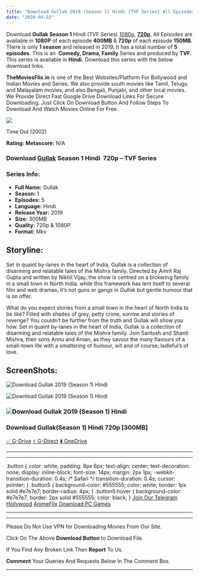 ```yaml
---
title: "Download Gullak 2019 (Season 1) Hindi {TVF Series} All Episodes WeB-DL || 720p [300MB] ||"
date: "2020-04-22"
---
```


Download **Gullak Season 1** Hindi (TVF Series) [1080p](https://1moviesflix.com/1080p-movies/), [**720p**](https://1moviesflix.com/720p-movies/). All Episodes are available in **1080P** of each episode **400MB** & **720p** of each episode **150MB.** There is only **1 season** and released in 2019. It has a total number of **5 episodes**. This is an  **Comedy, Drama, Family** Series and produced by **TVF.** This series is available in **Hindi.** Download this series with the below download links.

**TheMoviesFlix.in** is one of the Best Websites/Platform For Bollywood and Indian Movies and Series. We also provide south movies like Tamil, Telugu and Malayalam movies, and also Bengali, Punjabi, and other local movies. We Provide Direct Fast Google Drive Download Links For Secure Downloading. Just Click On Download Button And Follow Steps To Download And Watch Movies Online For Free.

[![](https://m.media-amazon.com/images/M/MV5BMTk0NjExNzk4OF5BMl5BanBnXkFtZTcwODQ5MzYxMQ@@._V1_SX300.jpg)](https://www.imdb.com/title/tt1053090/ "Time Out")

Time Out (2002)

**Rating:** **Metascore:** N/A

### Download [Gullak](https://www.imdb.com/title/tt10530900) Season 1 Hindi  720p – TVF Series 

### Series Info:

- **Full Name:** Gullak
- **Season:** 1
- **Episodes:** 5
- **Language:** Hindi
- **Release Year:** 2019
- **Size:** 300MB
- **Quality:** 720p & 1080P
- **Format:** Mkv

## Storyline:

Set in quaint by-lanes in the heart of India, Gullak is a collection of disarming and relatable tales of the Mishra family. Directed by Amrit Raj Gupta and written by Nikhil Vijay, the show is centred on a bickering family in a small town in North India. while this framework has lent itself to several film and web dramas, it’s not guns or gangs in _Gullak_ but gentle humour that is on offer.

What do you expect stories from a small town in the heart of North India to be like? Filled with shades of grey, petty crime, sorrow and stories of revenge? You couldn’t be further from the truth and Gullak will show you how. Set in quaint by-lanes in the heart of India, Gullak is a collection of disarming and relatable tales of the Mishra family. Join Santosh and Shanti Mishra, their sons Annu and Aman, as they savour the many flavours of a small-town life with a smattering of humour, wit and of course, ladleful’s of love.

## ScreenShots:

![Download Gullak 2019 (Season 1) Hindi](https://s01.sgp1.digitaloceanspaces.com/inline/929022-fielbczafj-1562148280.png)

![Download Gullak 2019 (Season 1) Hindi](https://s01.sgp1.cdn.digitaloceanspaces.com/article/123141-wgrrxjdecw-1562151841.jpeg)

### ![Download Gullak 2019 (Season 1) Hindi](https://s01.sgp1.cdn.digitaloceanspaces.com/article/122440-ebhhswtnnk-1561277446.jpeg)

### Download Gullak(Season 1) Hindi 720p \[300MB\]

[✅ G-Drive](https://1moviesflix.com?a270777880=Y1BsVllnTnBkVStPQys5K0xUKy84RmM4UTVQWkdjSENSNEhqclQ5b0lrVnR5dVh0YzRIS1RUZmNXeEJycjFFNUNVNEJ5N3Y1SHpsSVc2bDRUUWo2Z3NPOGlUTGU0RDdnOStsQ3BZZERiN2c9) [⚡ G-Direct](https://1moviesflix.com?a270777880=Y1BsVllnTnBkVStPQys5K0xUKy84RmM4UTVQWkdjSENSNEhqclQ5b0lrVnR5dVh0YzRIS1RUZmNXeEJycjFFNU5vc3I1YTlDcGRtMWlFclR4cmhwK21JRFVXUURySDU2MkI5L3R3SXRqUVU9) [⬇️ OneDrive](https://1moviesflix.com?a270777880=Y1BsVllnTnBkVStPQys5K0xUKy84RmM4UTVQWkdjSENSNEhqclQ5b0lrVnR5dVh0YzRIS1RUZmNXeEJycjFFNUZ5TUtrYzBYTFhlUFNHb0FwSDloNG42YlBXd0tsUmxyaS9tbEVHV2JMYlk9)

* * *

* * *

.button { color: white; padding: 8px 6px; text-align: center; text-decoration: none; display: inline-block; font-size: 14px; margin: 2px 1px; -webkit-transition-duration: 0.4s; /\* Safari \*/ transition-duration: 0.4s; cursor: pointer; } .button5 { background-color: #555555; color: white; border: 1px solid #e7e7e7; border-radius: 4px; } .button5:hover { background-color: #e7e7e7; border: 2px solid #555555; color: black; } [Join Our Telegram](http://gdrivepro.xyz/join.php) [Hollywood](https://moviesverse.com/) [AnimeFlix](https://animeflix.in/) [Download PC Games](https://gamesflix.net/)  

* * *

* * *

  

Please Do Not Use VPN for Downloading Movies From Our Site.

Click On The Above **Download Button** to Download File.

If You Find Any Broken Link Then **Report** To Us.

**Comment** Your Queries And Requests Below In The Comment Box.

* * *
